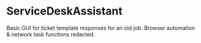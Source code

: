 # ServiceDeskAssistant
Basic GUI for ticket template responses for an old job. Browser automation & network task functions redacted. 

